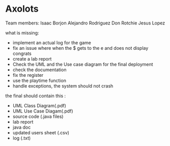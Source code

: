 # Axolots

Team members:
Isaac Borjon
Alejandro Rodriguez
Don Rotchie
Jesus Lopez


what is missing:
- implement an actual log for the game
- fix an issue where when the $ gets to the e and does not display congrats
- create a lab report
- Check the UML and the Use case diagram for the final deployment
- check the documentation
- fix the register
- use the playtime function 
- handle exceptions, the system should not crash

the final should contain this :
 - UML Class Diagram(.pdf)
- UML Use Case Diagam(.pdf)
- source code (.java files)
- lab report
- java doc 
- updated users sheet (.csv)
- log (.txt)
